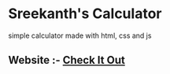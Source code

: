 # Sreekanth's Calculator

simple calculator made with html, css and js


<h2> Website :- 
<a href="https://sreekanths-24.github.io/calculator/index.html" target="_blank">Check It Out</a>
</h2> 